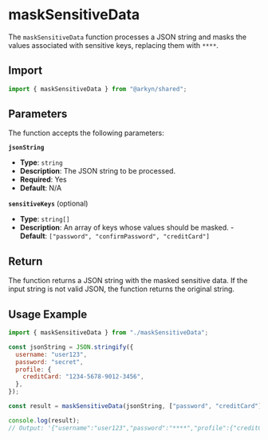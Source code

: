 # maskSensitiveData

The `maskSensitiveData` function processes a JSON string and masks the values ​​associated with sensitive keys, replacing them with `****`.

## Import

```ts
import { maskSensitiveData } from "@arkyn/shared";
```

## Parameters

The function accepts the following parameters:

**`jsonString`**

- **Type**: `string`
- **Description**: The JSON string to be processed.
- **Required**: Yes
- **Default**: N/A

**`sensitiveKeys`** (optional)

- **Type**: `string[]`
- **Description**: An array of keys whose values ​​should be masked. - **Default**: `["password", "confirmPassword", "creditCard"]`

## Return

The function returns a JSON string with the masked sensitive data. If the input string is not valid JSON, the function returns the original string.

## Usage Example

```javascript
import { maskSensitiveData } from "./maskSensitiveData";

const jsonString = JSON.stringify({
  username: "user123",
  password: "secret",
  profile: {
    creditCard: "1234-5678-9012-3456",
  },
});

const result = maskSensitiveData(jsonString, ["password", "creditCard"]);

console.log(result);
// Output: '{"username":"user123","password":"****","profile":{"creditCard":"****"}}'
```
